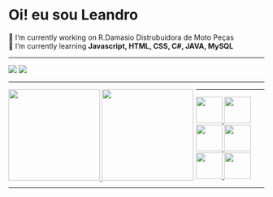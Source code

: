 ### <h1>Oi! eu sou Leandro</h1>

🔭 I’m currently working on R.Damasio Distrubuidora de Moto Peças <br>
🌱 I’m currently learning <strong>Javascript, HTML, CSS, C#, JAVA, MySQL</strong><hr>

<div>
<a href="mailto:lcostasantos1987@gmail.com"><img src="https://img.shields.io/badge/gmail-%23DD0031.svg?&style=for-the-badge&logo=gmail&logoColor=white"/></a>
<a href="www.linkedin.com/in/leandrocs12766189"><img src="https://img.shields.io/badge/LinkedIn-0077B5?style=for-the-badge&logo=linkedin&logoColor=white" /></a>
</div><hr>

<div style="float:left;margin-right:5px;">
  <a href="https://https://github.com/LCS87">
  <img height="180em" src="https://github-readme-stats.vercel.app/api?username=LCS87&show_icons=true&theme=github_dark&include_all_commits=true&count_private=true"/>
  <img height="180em" src="https://github-readme-stats.vercel.app/api/top-langs/?username=LCS87&layout=compact&langs_count=7&theme=github_dark"/>
  
</div><hr>

  <div>
    <img src="https://cdn.jsdelivr.net/gh/devicons/devicon/icons/javascript/javascript-original.svg" height="52". width="52."/>
    <img src="https://cdn.jsdelivr.net/gh/devicons/devicon/icons/css3/css3-original.svg" height="52". width="52."/>
    <img src="https://cdn.jsdelivr.net/gh/devicons/devicon/icons/html5/html5-original.svg" height="52". width="52."/>
    <img src="https://cdn.jsdelivr.net/gh/devicons/devicon/icons/java/java-original.svg" height="52". width="52."/>
    <img src="https://cdn.jsdelivr.net/gh/devicons/devicon/icons/csharp/csharp-original.svg" height="52". width="52."/>
    <img src="https://cdn.jsdelivr.net/gh/devicons/devicon/icons/mysql/mysql-original-wordmark.svg"  height="52". width="52." />
               
      
  </div><hr>
  
  
  
 
